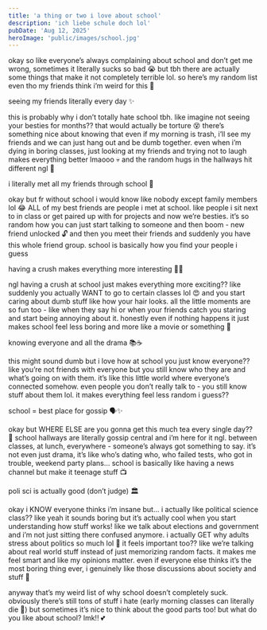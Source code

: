 ```yaml
---
title: 'a thing or two i love about school'
description: 'ich liebe schule doch lol'
pubDate: 'Aug 12, 2025'
heroImage: 'public/images/school.jpg'
---
```


okay so like everyone’s always complaining about school and don’t get me wrong, sometimes it literally sucks so bad 😭 but tbh there are actually some things that make it not completely terrible lol. so here’s my random list even tho my friends think i’m weird for this 🤪

seeing my friends literally every day ✨ 

this is probably why i don’t totally hate school tbh. like imagine not seeing your besties for months?? that would actually be torture 😵 there’s something nice about knowing that even if my morning is trash, i’ll see my friends and we can just hang out and be dumb together.
even when i’m dying in boring classes, just looking at my friends and trying not to laugh makes everything better lmaooo 💀 and the random hugs in the hallways hit different ngl 🥺

i literally met all my friends through school 👥

okay but fr without school i would know like nobody except family members lol 😂 ALL of my best friends are people i met at school. like people i sit next to in class or get paired up with for projects and now we’re besties.
it’s so random how you can just start talking to someone and then boom - new friend unlocked 🔓 and then you meet their friends and suddenly you have this whole friend group. school is basically how you find your people i guess

having a crush makes everything more interesting 👀💕

ngl having a crush at school just makes everything more exciting?? like suddenly you actually WANT to go to certain classes lol 😍 and you start caring about dumb stuff like how your hair looks.
all the little moments are so fun too - like when they say hi or when your friends catch you staring and start being annoying about it. honestly even if nothing happens it just makes school feel less boring and more like a movie or something 💭

knowing everyone and all the drama 📚☕

this might sound dumb but i love how at school you just know everyone?? like you’re not friends with everyone but you still know who they are and what’s going on with them. it’s like this little world where everyone’s connected somehow.
even people you don’t really talk to - you still know stuff about them lol. it makes everything feel less random i guess??

school = best place for gossip 🗣️✨

okay but WHERE ELSE are you gonna get this much tea every single day?? 🍵 school hallways are literally gossip central and i’m here for it ngl. between classes, at lunch, everywhere - someone’s always got something to say.
it’s not even just drama, it’s like who’s dating who, who failed tests, who got in trouble, weekend party plans… school is basically like having a news channel but make it teenage stuff 📺

poli sci is actually good (don’t judge) 🏛️

okay i KNOW everyone thinks i’m insane but… i actually like political science class?? like yeah it sounds boring but it’s actually cool when you start understanding how stuff works!
like we talk about elections and government and i’m not just sitting there confused anymore. i actually GET why adults stress about politics so much lol 🤯 it feels important too?? like we’re talking about real world stuff instead of just memorizing random facts.
it makes me feel smart and like my opinions matter. even if everyone else thinks it’s the most boring thing ever, i genuinely like those discussions about society and stuff 🧠


anyway that’s my weird list of why school doesn’t completely suck. obviously there’s still tons of stuff i hate (early morning classes can literally die 😤) but sometimes it’s nice to think about the good parts too!
but what do you like about school? lmk!! 💕